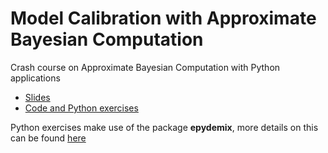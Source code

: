 # Model Calibration with Approximate Bayesian Computation
Crash course on Approximate Bayesian Computation with Python applications

- [Slides](https://github.com/ngozzi/abc/blob/main/slides/NetSI_lecture-20250310.pdf)
- [Code and Python exercises](https://github.com/ngozzi/abc/tree/main/code)

Python exercises make use of the package **epydemix**, more details on this can be found [here](https://github.com/ngozzi/epydemix)
